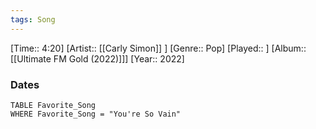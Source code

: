 ```yaml
---
tags: Song  
---
```

[Time:: 4:20]
[Artist:: [[Carly Simon]] ]
[Genre:: Pop]
[Played:: ]
[Album:: [[Ultimate FM Gold (2022)]]]
[Year:: 2022]
### Dates
````dataview
TABLE Favorite_Song
WHERE Favorite_Song = "You're So Vain"
````